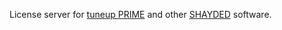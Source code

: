 License server for [tuneup PRIME](https://github.com/rshea0/tuneup-prime#readme) and other [SHAYDED](http://shayded.com) software.
